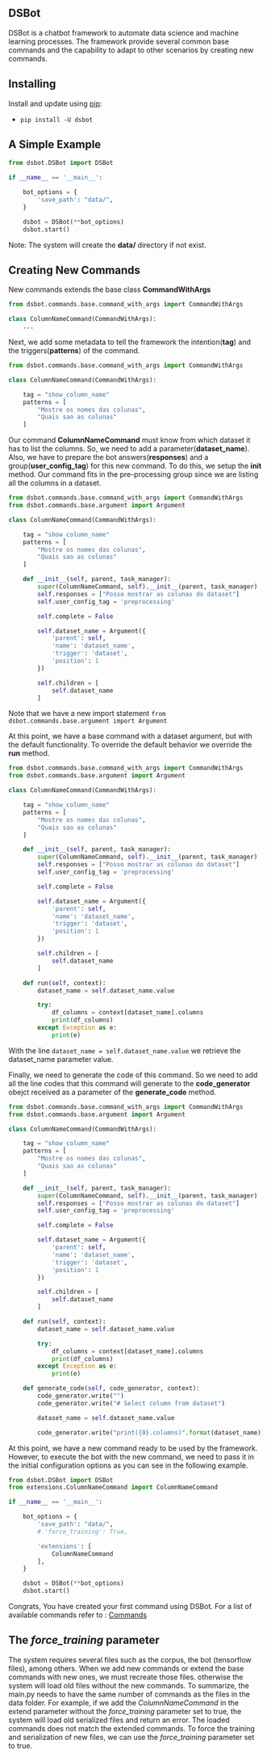 
## DSBot

DSBot is a chatbot framework to automate data science and machine learning processes. The framework provide several common base commands and the capability to adapt to other scenarios by creating new commands. 

## Installing

Install and update using [pip](https://pypi.org/project/pip/):

* `pip install -U dsbot`


## A Simple Example

```python
from dsbot.DSBot import DSBot

if __name__ == '__main__':

    bot_options = {
        'save_path': "data/",
    }

    dsbot = DSBot(**bot_options)
    dsbot.start()
```

Note: The system will create the **data/** directory if not exist.

## Creating New Commands

New commands extends the base class **CommandWithArgs**

```python
from dsbot.commands.base.command_with_args import CommandWithArgs

class ColumnNameCommand(CommandWithArgs):
    ...
```

Next, we add some metadata to tell the framework the intention(**tag**) and the triggers(**patterns**) of the command.

```python
from dsbot.commands.base.command_with_args import CommandWithArgs

class ColumnNameCommand(CommandWithArgs):

    tag = "show_column_name"
    patterns = [
        "Mostre os nomes das colunas",
        "Quais sao as colunas"
    ]
```

Our command **ColumnNameCommand** must know from which dataset it has to list the columns. So, we need to add a parameter(**dataset_name**). Also, we have to prepare the bot answers(**responses**) and a group(**user_config_tag**) for this new command. To do this, we setup the **__init__** method. Our command fits in the pre-processing group since we are listing all the columns in a dataset.

```python
from dsbot.commands.base.command_with_args import CommandWithArgs
from dsbot.commands.base.argument import Argument

class ColumnNameCommand(CommandWithArgs):

    tag = "show_column_name"
    patterns = [
        "Mostre os nomes das colunas",
        "Quais sao as colunas"
    ]

    def __init__(self, parent, task_manager):
        super(ColumnNameCommand, self).__init__(parent, task_manager)
        self.responses = ["Posso mostrar as colunas do dataset"]
        self.user_config_tag = 'preprocessing'

        self.complete = False

        self.dataset_name = Argument({
            'parent': self,
            'name': 'dataset_name',
            'trigger': 'dataset',
            'position': 1
        })

        self.children = [
            self.dataset_name
        ]
```
Note that we have a new import statement `from dsbot.commands.base.argument import Argument`

At this point, we have a base command with a dataset argument, but with the default functionality. To override the default behavior we override the **run**  method.

```python
from dsbot.commands.base.command_with_args import CommandWithArgs
from dsbot.commands.base.argument import Argument

class ColumnNameCommand(CommandWithArgs):

    tag = "show_column_name"
    patterns = [
        "Mostre os nomes das colunas",
        "Quais sao as colunas"
    ]

    def __init__(self, parent, task_manager):
        super(ColumnNameCommand, self).__init__(parent, task_manager)
        self.responses = ["Posso mostrar as colunas do dataset"]
        self.user_config_tag = 'preprocessing'

        self.complete = False

        self.dataset_name = Argument({
            'parent': self,
            'name': 'dataset_name',
            'trigger': 'dataset',
            'position': 1
        })

        self.children = [
            self.dataset_name
        ]

    def run(self, context):
        dataset_name = self.dataset_name.value

        try:
            df_columns = context[dataset_name].columns
            print(df_columns)
        except Exception as e:
            print(e)
```

With the line `dataset_name = self.dataset_name.value` we retrieve the dataset_name parameter value.

Finally, we need to generate the code of this command. So we need to add all the line codes that this command will generate to the **code_generator** obejct received as a parameter of the **generate_code** method.
```python
from dsbot.commands.base.command_with_args import CommandWithArgs
from dsbot.commands.base.argument import Argument

class ColumnNameCommand(CommandWithArgs):

    tag = "show_column_name"
    patterns = [
        "Mostre os nomes das colunas",
        "Quais sao as colunas"
    ]

    def __init__(self, parent, task_manager):
        super(ColumnNameCommand, self).__init__(parent, task_manager)
        self.responses = ["Posso mostrar as colunas do dataset"]
        self.user_config_tag = 'preprocessing'

        self.complete = False

        self.dataset_name = Argument({
            'parent': self,
            'name': 'dataset_name',
            'trigger': 'dataset',
            'position': 1
        })

        self.children = [
            self.dataset_name
        ]

    def run(self, context):
        dataset_name = self.dataset_name.value

        try:
            df_columns = context[dataset_name].columns
            print(df_columns)
        except Exception as e:
            print(e)

    def generate_code(self, code_generator, context):
        code_generator.write("")
        code_generator.write("# Select column from dataset")

        dataset_name = self.dataset_name.value

        code_generator.write("print({0}.columns)".format(dataset_name))
```
At this point, we have a new command ready to be used by the framework. However, to execute the bot with the new command, we need to pass it in the initial configuration options as you can see in the following example.

```python
from dsbot.DSBot import DSBot
from extensions.ColumnNameCommand import ColumnNameCommand

if __name__ == '__main__':

    bot_options = {
        'save_path': "data/",
        # 'force_training': True,

        'extensions': [
            ColumnNameCommand
        ],
    }

    dsbot = DSBot(**bot_options)
    dsbot.start()
```

Congrats, You have created your first command using DSBot. For a list of available commands refer to : [Commands](http://)

## The *force_training* parameter

The system requires several files such as the corpus, the bot (tensorflow files), among others. When we add new commands or extend the base commands with new ones, we must recreate those files. otherwise the system will load old files without the new commands.
To summarize, the main.py needs to have the same number of commands as the files in the data folder. For example, if we add the *ColumnNameCommand* in the extend parameter without the *force_training* parameter set to true, the system will load old serialized files and return an error. The loaded commands does not match the extended commands.
To force the training and serialization of new files, we can use the *force_training* parameter set to true.